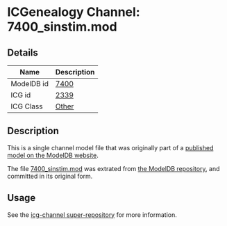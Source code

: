 # ICGenealogy Channel: 7400\_sinstim.mod

## Details

Name | Description
---- | -----------
ModelDB id | [7400](http://senselab.med.yale.edu/ModelDB/ShowModel.cshtml?model=7400)
ICG id | [2339](http://icg.neurotheory.ox.ac.uk/channels/other/2339)
ICG Class | [Other](http://icg.neurotheory.ox.ac.uk/channels/other)

## Description

This is a single channel model file that was originally part of a [published model on the ModelDB website](http://senselab.med.yale.edu/mModelDB/ShowModel.cshtml?model=7400).

The file [7400\_sinstim.mod](7400_sinstim.mod) was extrated from [the ModelDB repository](http://senselab.med.yale.edu/ModelDB/ShowModel.cshtml?model=7400), and committed in its original form.

## Usage

See the [icg-channel super-repository](https://github.com/icgenealogy/icg-channels) for more information.